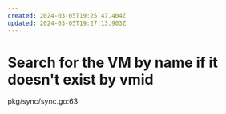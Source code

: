 ```yaml
---
created: 2024-03-05T19:25:47.404Z
updated: 2024-03-05T19:27:13.903Z
---
```


# Search for the VM by name if it doesn't exist by vmid

pkg/sync/sync.go:63
